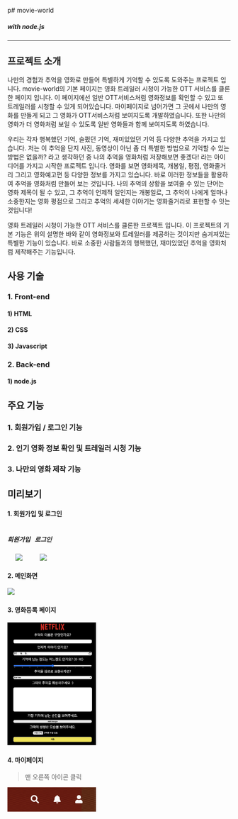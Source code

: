 p# movie-world 
##### with node.js
---
## 프로젝트 소개
나만의 경험과 추억을 영화로 만들어 특별하게 기억할 수 있도록 도와주는 프로젝트 입니다. 
movie-world의 기본 페이지는 영화 트레일러 시청이 가능한 OTT 서비스를 클론한 페이지 입니다. 이 페이지에선 일반 OTT서비스처럼 영화정보를 확인할 수 있고 또 트레일러를 시청할 수 있게 되어있습니다. 마이페이지로 넘어가면 그 곳에서 나만의 영화를 만들게 되고 그 영화가 OTT서비스처럼 보여지도록 개발하였습니다. 
또한 나만의 영화가 더 영화처럼 보일 수 있도록 일반 영화들과 함께 보여지도록 하였습니다. 


우리는 각자 행복했던 기억, 슬펐던 기억, 재미있었던 기억 등 다양한 추억을 가지고 있습니다. 저는 이 추억을 단지 사진, 동영상이 아닌 좀 더 특별한 방법으로 기억할 수 있는 방법은 없을까? 라고 생각하던 중 나의 추억을 영화처럼 저장해보면 좋겠다! 라는 아이디어를 가지고 시작한 프로젝트 입니다. 
영화를 보면 영화제목, 개봉일, 평점, 영화줄거리 그리고 영화예고편 등 다양한 정보를 가지고 있습니다. 바로 이러한 정보들을 활용하여 추억을 영화처럼 만들어 보는 것입니다. 
나의 추억의 상황을 보여줄 수 있는 단어는 영화 제목이 될 수 있고, 그 추억이 언제적 일인지는 개봉일로, 그 추억이 나에게 얼마나 소중한지는 영화 평점으로 그리고 추억의 세세한 이야기는 영화줄거리로 표현할 수 잇는 것입니다!

영화 트레일러 시청이 가능한 OTT 서비스를 클론한 프로젝트 입니다. 
이 프로젝트의 기본 기능은 위의 설명한 바와 같이 영화정보와 트레일러를 제공하는 것이지만 숨겨져있는 특별한 기능이 있습니다. 
바로 소중한 사람들과의 행복했던, 재미있었던 추억을 영화처럼 제작해주는 기능입니다.
 
## 사용 기술
### 1. Front-end
#### 1) HTML
#### 2) CSS
#### 3) Javascript

### 2. Back-end
#### 1) node.js

## 주요 기능
### 1. 회원가입 / 로그인 기능
### 2. 인기 영화 정보 확인 및 트레일러 시청 기능
### 3. 나만의 영화 제작 기능 

## 미리보기 
#### 1. 회원가입 및 로그인
<div align="center" style="display:flex"> 
<div style="padding-right:10px">
<h5>회원가입</h5>
<img src="/images/회원가입.png" width="200">
</div>
<div>
<h5>로그인</h5>
<img src="/images/로그인.png" width="213">
</div>
</div>

#### 2. 메인화면
<img src="/images/메인화면.gif" width="400">

#### 3. 영화등록 페이지
<img src="/images/영화등록.png" width="200">


#### 4. 마이페이지
> 맨 오른쪽 아이콘 클릭
<img src="/images/로고1.png" width="200">


